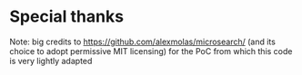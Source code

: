 
# Special thanks

Note: big credits to https://github.com/alexmolas/microsearch/ (and its choice to adopt permissive MIT licensing) for the PoC from which this code is very lightly adapted
